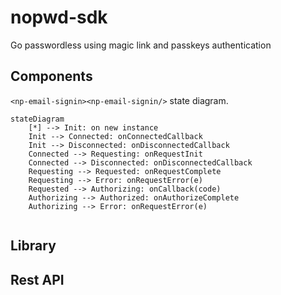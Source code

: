 # nopwd-sdk

Go passwordless using magic link and passkeys authentication

## Components

`<np-email-signin><np-email-signin/>` state diagram.

```mermaid
stateDiagram
    [*] --> Init: on new instance
    Init --> Connected: onConnectedCallback
    Init --> Disconnected: onDisconnectedCallback
    Connected --> Requesting: onRequestInit
    Connected --> Disconnected: onDisconnectedCallback
    Requesting --> Requested: onRequestComplete
    Requesting --> Error: onRequestError(e)
    Requested --> Authorizing: onCallback(code)
    Authorizing --> Authorized: onAuthorizeComplete
    Authorizing --> Error: onRequestError(e)


```

## Library

## Rest API
